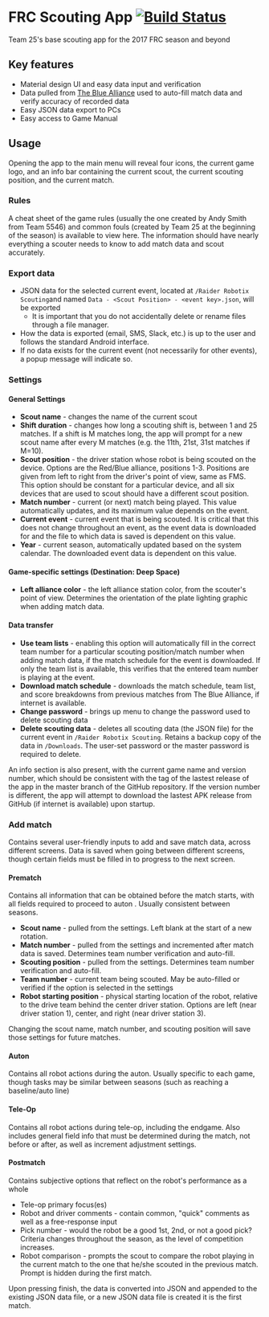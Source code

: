 # FRC Scouting App [![Build Status](https://travis-ci.org/RaiderRobotix/Scouting-App.svg?branch=master)](https://travis-ci.org/RaiderRobotix/Scouting-App)

Team 25's base scouting app for the 2017 FRC season and beyond

## Key features 

* Material design UI and easy data input and verification
* Data pulled from [The Blue Alliance](http://www.thebluealliance.com/) used to auto-fill match data and verify accuracy of recorded data
* Easy JSON data export to PCs
* Easy access to Game Manual

## Usage

Opening the app to the main menu will reveal four icons, the current game logo, and an info bar containing the current scout, the current scouting position, and the current match.

### Rules

A cheat sheet of the game rules (usually the one created by Andy Smith from Team 5546) and common fouls (created by Team 25 at the beginning of the season) is available to view here. The information should have nearly everything a scouter needs to know to add match data and scout accurately.

### Export data

* JSON data for the selected current event, located at `/Raider Robotix Scouting`and named `Data - <Scout Position> - <event key>.json`, will be exported
  * It is important that you do not accidentally delete or rename files through a file manager.
* How the data is exported (email, SMS, Slack, etc.) is up to the user and follows the standard Android interface.
* If no data exists for the current event (not necessarily for other events), a popup message will indicate so.

### Settings

#### General Settings

* **Scout name** - changes the name of the current scout 
* **Shift duration** - changes how long a scouting shift is, between 1 and 25 matches. If a shift is M matches long, the app will prompt for a new scout name after every M matches (e.g. the 11th, 21st, 31st matches if M=10).
* **Scout position** - the driver station whose robot is being scouted on the device. Options are the Red/Blue alliance, positions 1-3. Positions are given from left to right from the driver's point of view, same as FMS. This option should be constant for a particular device, and all six devices that are used to scout should have a different scout position.
* **Match number** - current (or next) match being played. This value automatically updates, and its maximum value depends on the event.
* **Current event** - current event that is being scouted. It is critical that this does not change throughout an event, as the event data is downloaded for and the file to which data is saved is dependent on this value.
* **Year** - current season, automatically updated based on the system calendar. The downloaded event data is dependent on this value.

#### Game-specific settings (Destination: Deep Space)

* **Left alliance color** - the left alliance station color, from the scouter's point of view. Determines the orientation of the plate lighting graphic when adding match data.


#### Data transfer

* **Use team lists** - enabling this option will automatically fill in the correct team number for a particular scouting position/match number when adding match data, if the match schedule for the event is downloaded. If only the team list is available, this verifies that the entered team number is playing at the event.
* **Download match schedule** - downloads the match schedule, team list, and score breakdowns from previous matches from The Blue Alliance, if internet is available.
* **Change password** - brings up menu to change the password used to delete scouting data
* **Delete scouting data** - deletes all scouting data (the JSON file) for the current event in `/Raider Robotix Scouting`. Retains a backup copy of the data in `/Downloads`. The user-set password or the master password is required to delete.

An info section is also present, with the current game name and version number, which should be consistent with the tag of the lastest release of the app in the master branch of the GitHub repository. If the version number is different, the app will attempt to download the lastest APK release from GitHub (if internet is available) upon startup.

### Add match

Contains several user-friendly inputs to add and save match data, across different screens. Data is saved when going between different screens, though certain fields must be filled in to progress to the next screen.

#### Prematch

Contains all information that can be obtained before the match starts, with all fields required to proceed to auton . Usually consistent between seasons.

* **Scout name** - pulled from the settings. Left blank at the start of a new rotation.
* **Match number** - pulled from the settings and incremented after match data is saved. Determines team number verification and auto-fill.
* **Scouting position** - pulled from the settings. Determines team number verification and auto-fill.
* **Team number** - current team being scouted. May be auto-filled or verified if the option is selected in the settings
* **Robot starting position** - physical starting location of the robot, relative to the drive team behind the center driver station. Options are left (near driver station 1), center, and right (near driver station 3).

Changing the scout name, match number, and scouting position will save those settings for future matches.

#### Auton

Contains all robot actions during the auton. Usually specific to each game, though tasks may be similar between seasons (such as reaching a baseline/auto line)


#### Tele-Op

Contains all robot actions during tele-op, including the endgame. Also includes general field info that must be determined during the match, not before or after, as well as increment adjustment settings.



#### Postmatch

Contains subjective options that reflect on the robot's performance as a whole

* Tele-op primary focus(es) 
* Robot and driver comments - contain common, "quick" comments as well as a free-response input
* Pick number - would the robot be a good 1st, 2nd, or not a good pick? Criteria changes throughout the season, as the level of competition increases.
* Robot comparison - prompts the scout to compare the robot playing in the current match to the one that he/she scouted in the previous match. Prompt is hidden during the first match.

Upon pressing finish, the data is converted into JSON and appended to the existing JSON data file, or a new JSON data file is created it is the first match.
